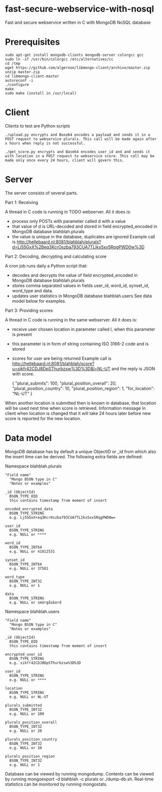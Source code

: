 fast-secure-webservice-with-nosql
=================================

Fast and secure webservice written in C with MongoDB NoSQL database

Prerequisites
=============
    sudo apt-get install mongodb-clients mongodb-server colorgcc gcc
    sudo ln -sf /usr/bin/colorgcc /etc/alternatives/cc
    cd /tmp
    wget https://github.com/algernon/libmongo-client/archive/master.zip
    unzip master.zip
    cd libmongo-client-master
    autoreconf -i
    ./configure
    make
    sudo make (install in /usr/local)

Client
======
Clients to test are Python scripts

    ./upload.py encrypts and Base64 encodes a payload and sends it in a POST request to webservice plurals. This call will be made again after x hours when reply is not successful.

    ./get_score.py encrypts and Base64 encodes user_id and and sends it with location in a POST request to webservice score. This call may be made only once every 24 hours, client will govern this.

Server
======
The server consists of several parts.

Part 1: Receiving

A thread in C code is running in TODO webserver. All it does is:
* process only POSTs with parameter called d with a value
* that value of d is URL-decoded and stored in field encrypted_encoded in MongoDB database blahblah.plurals
* the value is unique in the database, duplicates are ignored
Example call is http://hellebaard.nl:8081/blahblah/plurals?d=Lj55GxX%2Beq3KcrOszba793CUA7TLIkx5xx5RqgPWD0w%3D

Part 2: Decoding, decrypting and calculating score

A cron job runs daily a Python script that:
* decodes and decrypts the value of field encrypted_encoded in MongoDB database blahblah.plurals
* stores comma separated values in fields user_id, word_id, synset_id, word_type and data.
* updates user statistics in MongoDB database blahblah.users
See data model below for examples.

Part 3: Providing scores

A thread in C code is running in the same webserver. All it does is:
* receive user chosen location in parameter called l, when this parameter is present
* this parameter is in form of string containing ISO 3166-2 code and is stored
* scores for user are being returned
Example call is http://hellebaard.nl:8081/blahblah/score?u=sikfr42CDJ8DpSThurbzsw%3D%3D&l=NL-UT and the reply is JSON with score.

    {
        "plural_submits": 100,
        "plural_position_overall": 20,
        "plural_position_country": 10,
        "plural_position_region": 1,
        "for_location": "NL-UT"
    }

When another location is submitted then is known in database, that location will be used next time when score is retrieved. Information message in client when location is changed that it will take 24 hours later before new score is reported for the new location.

Data model
==========
MongoDB database has by default a unique ObjectID or _id from which also the insert time can be derived. The following extra fields are defined:

Namespace blahblah.plurals

    "Field name"
      "Mongo BSON type in C"
      "Notes or examples"

    _id (ObjectId)
      BSON_TYPE_OID
      this contains timestamp from moment of insert

    encoded_encrypted_data
      BSON_TYPE_STRING
      e.g. Lj55GxX+eq3KcrOszba793CUA7TLIkx5xx5RqgPWD0w=
  
    user_id
      BSON_TYPE_STRING
      e.g. NULL or ****

    word_id
      BSON_TYPE_INT64
      e.g. NULL or 41012531
  
    synset_id
      BSON_TYPE_INT64
      e.g. NULL or 37581
  
    word_type
      BSON_TYPE_INT32
      e.g. NULL or 1
  
    data
      BSON_TYPE_STRING
      e.g. NULL or smörgåsbord
  
  
Namespace blahblah.users

    "Field name"
      "Mongo BSON type in C"
      "Notes or examples"

    _id (ObjectId)
      BSON_TYPE_OID
      this contains timestamp from moment of insert

    encrypted_user_id
      BSON_TYPE_STRING
      e.g. sikfr42CDJ8DpSThurbzsw%3D%3D
  
    user_id
      BSON_TYPE_STRING
      e.g. NULL or ****
  
    location
      BSON_TYPE_STRING
      e.g. NULL or NL-UT
  
    plurals_submitted
      BSON_TYPE_INT32
      e.g. NULL or 100
  
    plurals_position_overall
      BSON_TYPE_INT32
      e.g. NULL or 20
    
    plurals_position_country
      BSON_TYPE_INT32
      e.g. NULL or 10
    
    plurals_position_region
      BSON_TYPE_INT32
      e.g. NULL or 1
  
Database can be viewed by running mongodump. Contents can be viewed by running
    mongoexport -d blahblah -c plurals or ./dump-db.sh.
Real-time statistics can be monitored by running mongostats.
